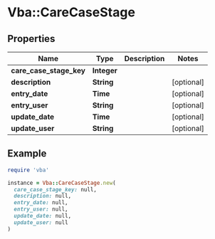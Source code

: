 # Vba::CareCaseStage

## Properties

| Name | Type | Description | Notes |
| ---- | ---- | ----------- | ----- |
| **care_case_stage_key** | **Integer** |  |  |
| **description** | **String** |  | [optional] |
| **entry_date** | **Time** |  | [optional] |
| **entry_user** | **String** |  | [optional] |
| **update_date** | **Time** |  | [optional] |
| **update_user** | **String** |  | [optional] |

## Example

```ruby
require 'vba'

instance = Vba::CareCaseStage.new(
  care_case_stage_key: null,
  description: null,
  entry_date: null,
  entry_user: null,
  update_date: null,
  update_user: null
)
```

